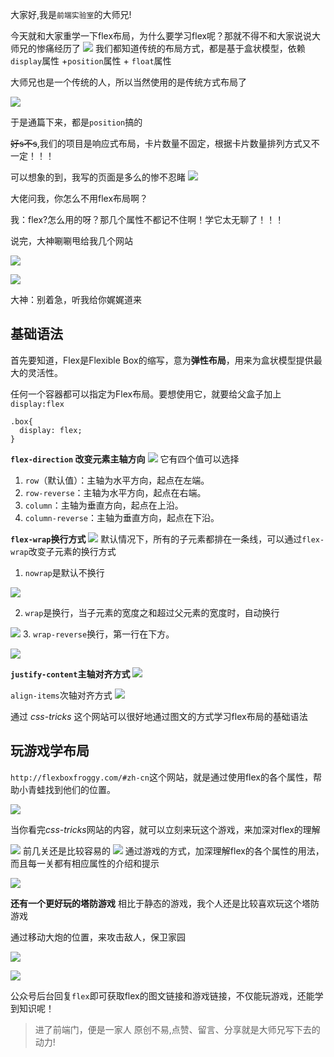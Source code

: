 
大家好,我是`前端实验室`的大师兄!

今天就和大家重学一下flex布局，为什么要学习flex呢？那就不得不和大家说说大师兄的惨痛经历了
![](https://img.soogif.com/jPOBrWYkUAmjqPtimiuGTFuq4mARcuBZ.gif?scope=mdnice)
我们都知道传统的布局方式，都是基于盒状模型，依赖`display`属性 +`position`属性 + `float`属性

大师兄也是一个传统的人，所以当然使用的是传统方式布局了

![](https://files.mdnice.com/user/21128/104ef3fa-bac7-4dd7-8482-0284d611db22.png)

于是通篇下来，都是`position`搞的

~~好s不s~~,我们的项目是响应式布局，卡片数量不固定，根据卡片数量排列方式又不一定！！！

可以想象的到，我写的页面是多么的惨不忍睹
![](http://wx4.sinaimg.cn/large/bf976b12gy1g8d6c66ubyg208c08cjub.gif)

大佬问我，你怎么不用flex布局啊？

我：flex?怎么用的呀？那几个属性不都记不住啊！学它太无聊了！！！

说完，大神唰唰甩给我几个网站

![](https://files.mdnice.com/user/21128/4a21997b-6eff-4a50-a8a7-cc7899c3aa6d.png)

![](http://wx3.sinaimg.cn/large/814268e3ly1fhlpr39r0cj20hs084my7.jpg)

大神：别着急，听我给你娓娓道来

## 基础语法

首先要知道，Flex是Flexible Box的缩写，意为**弹性布局**，用来为盒状模型提供最大的灵活性。

任何一个容器都可以指定为Flex布局。要想使用它，就要给父盒子加上`display:flex`
```
.box{
  display: flex;
}
```
**`flex-direction` 改变元素主轴方向**
![](https://files.mdnice.com/user/21128/b6022c2e-3a2d-47f6-a4d0-c326ee86fbb8.png)
它有四个值可以选择


  1. `row`（默认值）：主轴为水平方向，起点在左端。
  2. `row-reverse`：主轴为水平方向，起点在右端。
  3. `column`：主轴为垂直方向，起点在上沿。
  4. `column-reverse`：主轴为垂直方向，起点在下沿。



**`flex-wrap`换行方式**
![](https://files.mdnice.com/user/21128/a291a32d-e5b2-44cb-8883-ca1316dc25d5.png)
默认情况下，所有的子元素都排在一条线，可以通过`flex-wrap`改变子元素的换行方式
1. `nowrap`是默认不换行

![](https://files.mdnice.com/user/21128/ca991060-11c1-432d-a8d3-805c286dcea7.png)

2. `wrap`是换行，当子元素的宽度之和超过父元素的宽度时，自动换行

![](https://files.mdnice.com/user/21128/4f07632e-c885-415c-a1bd-cdaf05a923f0.png)
3. `wrap-reverse`换行，第一行在下方。

![](https://files.mdnice.com/user/21128/c4c9458b-6791-4b65-9130-f85a83d6371f.png)



**`justify-content`主轴对齐方式**
![](https://files.mdnice.com/user/21128/55d11279-beda-48e5-aa3f-61490ca2645b.png)

`align-items`次轴对齐方式
![](https://files.mdnice.com/user/21128/608642a0-e199-4691-99c7-078d09bbd501.png)

通过 *css-tricks* 这个网站可以很好地通过图文的方式学习flex布局的基础语法

## 玩游戏学布局
`http://flexboxfroggy.com/#zh-cn`这个网站，就是通过使用flex的各个属性，帮助小青蛙找到他们的位置。

![](https://files.mdnice.com/user/21128/9c0d31eb-cb50-4444-9c8d-1757122e8e72.png)

当你看完*css-tricks*网站的内容，就可以立刻来玩这个游戏，来加深对flex的理解

![](https://files.mdnice.com/user/21128/55fde2db-ab63-4a87-ba30-ef084434106f.png)
前几关还是比较容易的
![](https://files.mdnice.com/user/21128/130f0b6c-e107-43fd-a593-53921a5e3929.png)
通过游戏的方式，加深理解flex的各个属性的用法，而且每一关都有相应属性的介绍和提示

![](https://files.mdnice.com/user/21128/704516d0-b499-48c9-8950-68b44a2fc971.png)


**还有一个更好玩的塔防游戏**
相比于静态的游戏，我个人还是比较喜欢玩这个塔防游戏

通过移动大炮的位置，来攻击敌人，保卫家园

![](https://files.mdnice.com/user/21128/7a357989-5873-490e-9ded-d885d9fc15f5.gif)


![](https://files.mdnice.com/user/21128/2f514bff-b722-40f3-a235-c0bda65e4cf8.gif)

公众号后台回复`flex`即可获取flex的图文链接和游戏链接，不仅能玩游戏，还能学到知识呢！
>进了前端门，便是一家人
>原创不易,点赞、留言、分享就是大师兄写下去的动力!